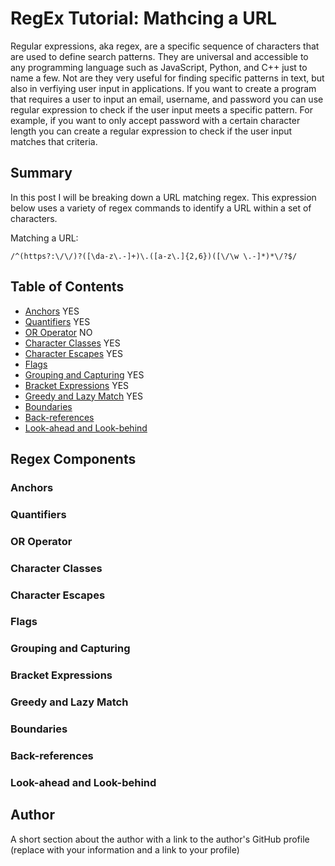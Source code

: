 # RegEx Tutorial: Mathcing a URL

Regular expressions, aka regex, are a specific sequence of characters that are used to define search patterns. They are universal and accessible to any programming language such as JavaScript, Python, and C++ just to name a few. Not are they very useful for finding specific patterns in text, but also in verfiying user input in applications. If you want to create a program that requires a user to input an email, username, and password you can use regular expression to check if the user input meets a specific pattern. For example, if you want to only accept password with a certain character length you can create a regular expression to check if the user input matches that criteria. 


## Summary

In this post I will be breaking down a URL matching regex. This expression below uses a variety of regex commands to identify a URL within a set of characters.

 Matching a URL:
``` 
/^(https?:\/\/)?([\da-z\.-]+)\.([a-z\.]{2,6})([\/\w \.-]*)*\/?$/
```


## Table of Contents

- [Anchors](#anchors) YES
- [Quantifiers](#quantifiers) YES
- [OR Operator](#or-operator) NO
- [Character Classes](#character-classes) YES
- [Character Escapes](#character-escapes) YES
- [Flags](#flags)
- [Grouping and Capturing](#grouping-and-capturing) YES
- [Bracket Expressions](#bracket-expressions) YES
- [Greedy and Lazy Match](#greedy-and-lazy-match) YES
- [Boundaries](#boundaries)
- [Back-references](#back-references)
- [Look-ahead and Look-behind](#look-ahead-and-look-behind)

## Regex Components

### Anchors

### Quantifiers

### OR Operator

### Character Classes

### Character Escapes

### Flags

### Grouping and Capturing

### Bracket Expressions

### Greedy and Lazy Match

### Boundaries

### Back-references

### Look-ahead and Look-behind

## Author

A short section about the author with a link to the author's GitHub profile (replace with your information and a link to your profile)
